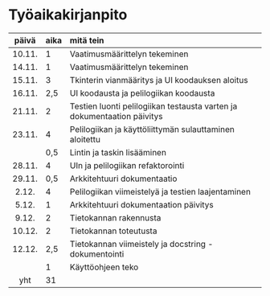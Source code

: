 # Työaikakirjanpito

| päivä | aika | mitä tein  |
| :----:|:-----| :-----|
| 10.11. | 1    | Vaatimusmäärittelyn tekeminen |
| 14.11. | 1    | Vaatimusmäärittelyn tekeminen |
| 15.11. | 3    | Tkinterin vianmääritys ja UI koodauksen aloitus |
| 16.11. | 2,5  | UI koodausta ja pelilogiikan koodausta |
| 21.11. | 2    | Testien luonti pelilogiikan testausta varten ja dokumentaation päivitys |
| 23.11. | 4    | Pelilogiikan ja käyttöliittymän sulauttaminen aloitettu |
|        | 0,5  | Lintin ja taskin lisääminen |
| 28.11. | 4    | UIn ja pelilogiikan refaktorointi |
| 29.11. | 0,5  | Arkkitehtuuri dokumentaatio |
| 2.12.  | 4    | Pelilogiikan viimeistelyä ja testien laajentaminen |
| 5.12.  | 1    | Arkkitehtuuri dokumentaation päivitys |
| 9.12.  | 2    | Tietokannan rakennusta |
| 10.12. | 2    | Tietokannan toteutusta |
| 12.12. | 2,5  | Tietokannan viimeistely ja docstring -dokumentointi |
|        | 1    | Käyttöohjeen teko |
| yht    | 31   | |